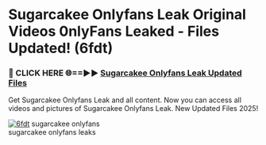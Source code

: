 # Sugarcakee Onlyfans Leak Original Videos 0nlyFans Leaked - Files Updated! (6fdt)

<h3>🔴 CLICK HERE 🌐==►► <a href="https://tinyurl.com/2wckxsce" rel="nofollow">Sugarcakee Onlyfans Leak Updated Files</a></h3>

Get Sugarcakee Onlyfans Leak and all content. Now you can access all videos and pictures of Sugarcakee Onlyfans Leak. New Updated Files 2025!

[![6fdt](https://i.imgur.com/AFduVYN.gif)](https://tinyurl.com/2wckxsce)
sugarcakee onlyfans<br>
sugarcakee onlyfans leaks